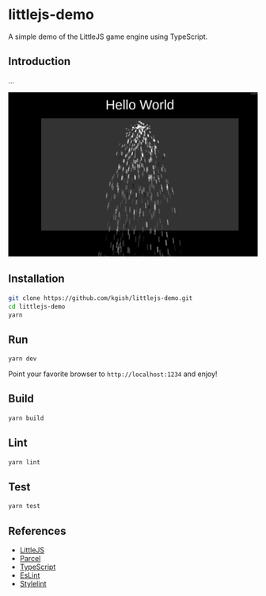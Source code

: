 # littlejs-demo

A simple demo of the LittleJS game engine using TypeScript.

## Introduction

...

![](images/screenshot.png)

## Installation

```bash
git clone https://github.com/kgish/littlejs-demo.git
cd littlejs-demo
yarn
```

## Run

```bash
yarn dev
```

Point your favorite browser to `http://localhost:1234` and enjoy!

## Build

```bash
yarn build
```

## Lint

```bash
yarn lint
```

## Test

```bash
yarn test
```

## References

* [LittleJS]()
* [Parcel](https://parceljs.org)
* [TypeScript](https://www.typescriptlang.org)
* [EsLint](https://eslint.org)
* [Stylelint](https://stylelint.io)
